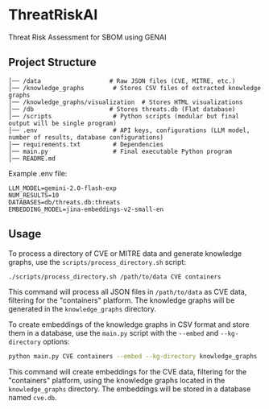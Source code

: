 # ThreatRiskAI
Threat Risk Assessment for SBOM using GENAI

## Project Structure

```
│── /data                   # Raw JSON files (CVE, MITRE, etc.)
│── /knowledge_graphs        # Stores CSV files of extracted knowledge graphs
│── /knowledge_graphs/visualization  # Stores HTML visualizations
│── /db                     # Stores threats.db (Flat database)
│── /scripts                 # Python scripts (modular but final output will be single program)
│── .env                     # API keys, configurations (LLM model, number of results, database configurations)
│── requirements.txt         # Dependencies
│── main.py                  # Final executable Python program
│── README.md
```

Example .env file:
```
LLM_MODEL=gemini-2.0-flash-exp
NUM_RESULTS=10
DATABASES=db/threats.db:threats
EMBEDDING_MODEL=jina-embeddings-v2-small-en
```

## Usage

To process a directory of CVE or MITRE data and generate knowledge graphs, use the 
`scripts/process_directory.sh` script:

```bash
./scripts/process_directory.sh /path/to/data CVE containers
```

This command will process all JSON files in `/path/to/data` as CVE data, filtering for the "containers" 
platform. The knowledge graphs will be generated in the `knowledge_graphs` directory.

To create embeddings of the knowledge graphs in CSV format and store them in a database, use the 
`main.py` script with the `--embed` and `--kg-directory` options:

```bash
python main.py CVE containers --embed --kg-directory knowledge_graphs
```

This command will create embeddings for the CVE data, filtering for the "containers" platform, using the
knowledge graphs located in the `knowledge_graphs` directory. The embeddings will be stored in a 
database named `cve.db`.
